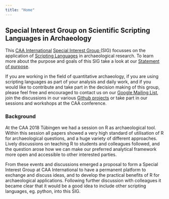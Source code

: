 ```yaml
---
title: "Home"
---
```


## Special Interest Group on Scientific Scripting Languages in Archaeology 

This [CAA International](https://caa-international.org) [Special Interest Group ](https://caa-international.org/special-interest-groups) (SIG) focusses on the application of [Scripting Languages](https://en.wikipedia.org/wiki/Scripting_language) in archaeological research. To learn more about the purpose and goals of this SIG take a look at our [Statement of purpose](https://sslarch.github.io/statement.html).

If you are working in the field of quantitative archaeology, if you are using scripting languages as part of your analysis and daily work, and if you would like to contribute and take part in the decision making of this group, please feel free and encouraged to contact us on our <i class="fa fa-google"></i> [Google Mailing List](https://groups.google.com/forum/#!forum/scientific-scripting-languages-in-archaeology), join the discussions in our various <i class="fa fa-github"></i> [Github projects](https://github.com/sslarch) or take part in our sessions and workshops at the CAA conference. 

### Background

At the CAA 2018 Tübingen we had a session on R as archaeological tool. Within this session all papers showed a very high standard of utilisation of R for archaeological questions, and a huge variety of different approaches. Lively discussions on teaching R to students and colleagues followed, and the question arose how we can make our preferred analytical framework more open and accessible to other interested parties.

From these events and discussions emerged a proposal to form a Special Interest Group at CAA International to have a permanent platform to exchange and discuss ideas, and to develop the practical benefits of R for archaeological applications. Following further discussion with colleagues it became clear that it would be a good idea to include other scripting languages, eg. python, into this SIG.

